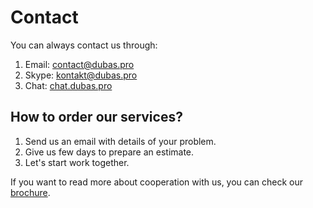 # Contact
You can always contact us through:

1. Email: [contact@dubas.pro](mailto:contact@dubas.pro)
2. Skype: kontakt@dubas.pro
3. Chat: [chat.dubas.pro](https://chat.dubas.pro)

## How to order our services?
1. Send us an email with details of your problem.
2. Give us few days to prepare an estimate.
3. Let's start work together.

If you want to read more about cooperation with us, you can check our [brochure](https://devcrm.it/files/brochure.pdf).